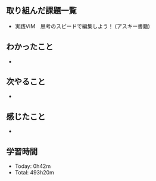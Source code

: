## 取り組んだ課題一覧
- 実践VIM　思考のスピードで編集しよう！ (アスキー書籍)
## わかったこと
- 
## 次やること
- 
## 感じたこと
- 
## 学習時間
- Today: 0h42m
- Total: 493h20m
